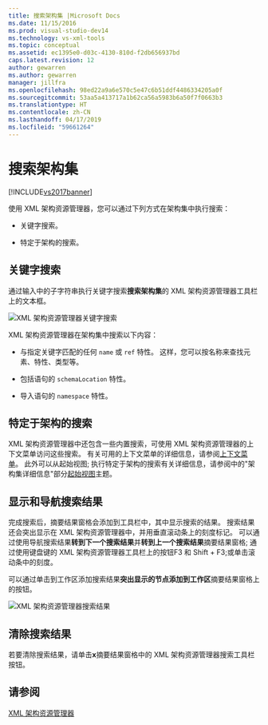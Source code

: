 ```yaml
---
title: 搜索架构集 |Microsoft Docs
ms.date: 11/15/2016
ms.prod: visual-studio-dev14
ms.technology: vs-xml-tools
ms.topic: conceptual
ms.assetid: ec1395e0-d03c-4130-810d-f2db656937bd
caps.latest.revision: 12
author: gewarren
ms.author: gewarren
manager: jillfra
ms.openlocfilehash: 98ed22a9a6e570c5e47c6b51ddf4486334205a0f
ms.sourcegitcommit: 53aa5a413717a1b62ca56a5983b6a50f7f0663b3
ms.translationtype: HT
ms.contentlocale: zh-CN
ms.lasthandoff: 04/17/2019
ms.locfileid: "59661264"
---
```

# <a name="searching-the-schema-set"></a>搜索架构集
[!INCLUDE[vs2017banner](../includes/vs2017banner.md)]

使用 XML 架构资源管理器，您可以通过下列方式在架构集中执行搜索：  
  
-   关键字搜索。  
  
-   特定于架构的搜索。  
  
## <a name="keyword-search"></a>关键字搜索  
 通过输入中的子字符串执行关键字搜索**搜索架构集**的 XML 架构资源管理器工具栏上的文本框。  
  
 ![XML 架构资源管理器关键字搜索](../xml-tools/media/schemaexplorersearch.gif "SchemaExplorerSearch")  
  
 XML 架构资源管理器在架构集中搜索以下内容：  
  
-   与指定关键字匹配的任何 `name` 或 `ref` 特性。 这样，您可以按名称来查找元素、特性、类型等。  
  
-   包括语句的 `schemaLocation` 特性。  
  
-   导入语句的 `namespace` 特性。  
  
## <a name="schema-specific-search"></a>特定于架构的搜索  
 XML 架构资源管理器中还包含一些内置搜索，可使用 XML 架构资源管理器的上下文菜单访问这些搜索。 有关可用的上下文菜单的详细信息，请参阅[上下文菜单](../xml-tools/context-menus-xml-schema-explorer.md)。 此外可以从起始视图; 执行特定于架构的搜索有关详细信息，请参阅中的"架构集详细信息"部分[起始视图](../xml-tools/start-view.md)主题。  
  
## <a name="displaying-and-navigating-search-results"></a>显示和导航搜索结果  
 完成搜索后，摘要结果窗格会添加到工具栏中，其中显示搜索的结果。 搜索结果还会突出显示在 XML 架构资源管理器中，并用垂直滚动条上的刻度标记。 可以通过使用导航搜索结果**转到下一个搜索结果**并**转到上一个搜索结果**摘要结果窗格; 通过使用键盘键的 XML 架构资源管理器工具栏上的按钮F3 和 Shift + F3;或单击滚动条中的刻度。  
  
 可以通过单击到工作区添加搜索结果**突出显示的节点添加到工作区**摘要结果窗格上的按钮。  
  
 ![XML 架构资源管理器搜索结果](../xml-tools/media/schemaexplorersearchresult.gif "SchemaExplorerSearchResult")  
  
## <a name="clearing-search-results"></a>清除搜索结果  
 若要清除搜索结果，请单击**x**摘要结果窗格中的 XML 架构资源管理器搜索工具栏按钮。  
  
## <a name="see-also"></a>请参阅  
 [XML 架构资源管理器](../xml-tools/xml-schema-explorer.md)
